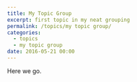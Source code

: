```yaml
---
title: My Topic Group
excerpt: first topic in my neat grouping
permalink: /topics/my topic group/
categories:
  - topics
  - my topic group
date: 2016-05-21 00:00
---
```


Here we go.
